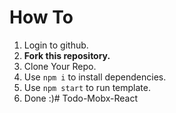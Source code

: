# How To

1. Login to github.
2. **Fork this repository.**
3. Clone Your Repo.
4. Use `npm i` to install dependencies.
5. Use `npm start` to run template.
6. Done :)#   T o d o - M o b x - R e a c t  
 